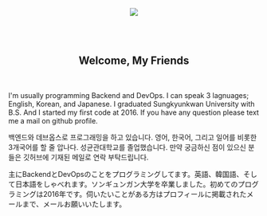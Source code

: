 <div align=center>
  
  ![](https://capsule-render.vercel.app/api?type=waving&color=4FC08D&height=250&section=header&text=Kani%20Kim&fontSize=60)
  
  <br>
  <br>
</div>

<h2 align=center>
  Welcome, My Friends
</h2>
<br>
<p>
 I'm usually programming Backend and DevOps. I can speak 3 lagnuages; English, Korean, and Japanese. I graduated Sungkyunkwan University with B.S. And I started my first code at 2016. If you have any question please text me a mail on github profile.

  백엔드와 데브옵스로 프로그래밍을 하고 있습니다. 영어, 한국어, 그리고 일어를 비롯한 3개국어를 할 줄 압나다. 성균관대학교를 졸업했습니다. 만약 궁금하신 점이 있으신 분들은 깃허브에 기재된 메일로 연락 부탁드립니다.
  
 主にBackendとDevOpsのことをプログラミングしてます。英語、韓国語、そして日本語をしゃべれます。ソンギュンガン大学を卒業しました。初めてのプログラミングは2016年です。伺いたいことがある方はプロフィールに掲載されたメールまで、メールお願いいたします。
</p>
